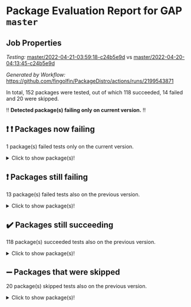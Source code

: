 # Package Evaluation Report for GAP `master`

## Job Properties

*Testing:* [master/2022-04-21-03:59:18-c24b5e9d](https://github.com/fingolfin/PackageDistro/blob/data/reports/master/2022-04-21-03:59:18-c24b5e9d) vs [master/2022-04-20-04:13:45-c24b5e9d](https://github.com/fingolfin/PackageDistro/blob/data/reports/master/2022-04-20-04:13:45-c24b5e9d)

*Generated by Workflow:* https://github.com/fingolfin/PackageDistro/actions/runs/2199543871

In total, 152 packages were tested, out of which 118 succeeded, 14 failed and 20 were skipped.

:bangbang: **Detected package(s) failing only on current version.** :bangbang:

## :exclamation: :exclamation: Packages now failing

1 package(s) failed tests only on the current version.
<details> <summary>Click to show package(s)!</summary>

- curlinterface 2.2.2 [(failure)](https://github.com/fingolfin/PackageDistro/runs/6105883072?check_suite_focus=true) vs curlinterface 2.2.2 [(success)](https://github.com/fingolfin/PackageDistro/runs/6088807698?check_suite_focus=true) <br>
</details>

## :exclamation: Packages still failing

13 package(s) failed tests also on the previous version.
<details><summary>Click to show package(s)!</summary>

- fining 1.4.1 [(failure)](https://github.com/fingolfin/PackageDistro/runs/6105883799?check_suite_focus=true)
- francy 1.2.4 [(failure)](https://github.com/fingolfin/PackageDistro/runs/6105884060?check_suite_focus=true)
- hap 1.38 [(failure)](https://github.com/fingolfin/PackageDistro/runs/6105884549?check_suite_focus=true)
- normalizinterface 1.3.2 [(failure)](https://github.com/fingolfin/PackageDistro/runs/6105885968?check_suite_focus=true)
- packagemanager 1.2 [(failure)](https://github.com/fingolfin/PackageDistro/runs/6105886176?check_suite_focus=true)
- rcwa 4.6.4 [(failure)](https://github.com/fingolfin/PackageDistro/runs/6105886472?check_suite_focus=true)
- recog 1.3.2 [(failure)](https://github.com/fingolfin/PackageDistro/runs/6105886547?check_suite_focus=true)
- semigroups 4.0.0 [(failure)](https://github.com/fingolfin/PackageDistro/runs/6105886781?check_suite_focus=true)
- sonata 2.9.3 [(failure)](https://github.com/fingolfin/PackageDistro/runs/6105887087?check_suite_focus=true)
- transgrp 3.6.1 [(failure)](https://github.com/fingolfin/PackageDistro/runs/6105887350?check_suite_focus=true)
- unitlib 4.0.0 [(failure)](https://github.com/fingolfin/PackageDistro/runs/6105887447?check_suite_focus=true)
- wedderga 4.10.1 [(failure)](https://github.com/fingolfin/PackageDistro/runs/6105887551?check_suite_focus=true)
- yangbaxter 0.9.0 [(failure)](https://github.com/fingolfin/PackageDistro/runs/6105887629?check_suite_focus=true)
</details>

## :heavy_check_mark: Packages still succeeding

118 package(s) succeeded tests also on the previous version.
<details><summary>Click to show package(s)!</summary>

- ace 5.4 [(success)](https://github.com/fingolfin/PackageDistro/runs/6105882316?check_suite_focus=true)
- aclib 1.3.2 [(success)](https://github.com/fingolfin/PackageDistro/runs/6105882351?check_suite_focus=true)
- agt 0.2 [(success)](https://github.com/fingolfin/PackageDistro/runs/6105882380?check_suite_focus=true)
- alnuth 3.2.1 [(success)](https://github.com/fingolfin/PackageDistro/runs/6105882409?check_suite_focus=true)
- anupq 3.2.6 [(success)](https://github.com/fingolfin/PackageDistro/runs/6105882434?check_suite_focus=true)
- atlasrep 2.1.2 [(success)](https://github.com/fingolfin/PackageDistro/runs/6105882459?check_suite_focus=true)
- autodoc 2022.03.10 [(success)](https://github.com/fingolfin/PackageDistro/runs/6105882486?check_suite_focus=true)
- automata 1.15 [(success)](https://github.com/fingolfin/PackageDistro/runs/6105882518?check_suite_focus=true)
- automgrp 1.3.2 [(success)](https://github.com/fingolfin/PackageDistro/runs/6105882555?check_suite_focus=true)
- autpgrp 1.10.2 [(success)](https://github.com/fingolfin/PackageDistro/runs/6105882591?check_suite_focus=true)
- cap 2022.04-02 [(success)](https://github.com/fingolfin/PackageDistro/runs/6105882627?check_suite_focus=true)
- caratinterface 2.3.3 [(success)](https://github.com/fingolfin/PackageDistro/runs/6105882660?check_suite_focus=true)
- cddinterface 2020.06.24 [(success)](https://github.com/fingolfin/PackageDistro/runs/6105882705?check_suite_focus=true)
- circle 1.6.4 [(success)](https://github.com/fingolfin/PackageDistro/runs/6105882731?check_suite_focus=true)
- cohomolo 1.6.10 [(success)](https://github.com/fingolfin/PackageDistro/runs/6105882752?check_suite_focus=true)
- congruence 1.2.3 [(success)](https://github.com/fingolfin/PackageDistro/runs/6105882780?check_suite_focus=true)
- corelg 1.56 [(success)](https://github.com/fingolfin/PackageDistro/runs/6105882806?check_suite_focus=true)
- crime 1.6 [(success)](https://github.com/fingolfin/PackageDistro/runs/6105882827?check_suite_focus=true)
- crisp 1.4.5 [(success)](https://github.com/fingolfin/PackageDistro/runs/6105882853?check_suite_focus=true)
- crypting 0.10 [(success)](https://github.com/fingolfin/PackageDistro/runs/6105882886?check_suite_focus=true)
- cryst 4.1.24 [(success)](https://github.com/fingolfin/PackageDistro/runs/6105882921?check_suite_focus=true)
- crystcat 1.1.9 [(success)](https://github.com/fingolfin/PackageDistro/runs/6105882977?check_suite_focus=true)
- ctbllib 1.3.3 [(success)](https://github.com/fingolfin/PackageDistro/runs/6105883002?check_suite_focus=true)
- cubefree 1.19 [(success)](https://github.com/fingolfin/PackageDistro/runs/6105883042?check_suite_focus=true)
- cvec 2.7.5 [(success)](https://github.com/fingolfin/PackageDistro/runs/6105883092?check_suite_focus=true)
- datastructures 0.2.7 [(success)](https://github.com/fingolfin/PackageDistro/runs/6105883133?check_suite_focus=true)
- deepthought 1.0.5 [(success)](https://github.com/fingolfin/PackageDistro/runs/6105883164?check_suite_focus=true)
- design 1.7 [(success)](https://github.com/fingolfin/PackageDistro/runs/6105883199?check_suite_focus=true)
- difsets 2.3.1 [(success)](https://github.com/fingolfin/PackageDistro/runs/6105883228?check_suite_focus=true)
- digraphs 1.5.2 [(success)](https://github.com/fingolfin/PackageDistro/runs/6105883261?check_suite_focus=true)
- edim 1.3.5 [(success)](https://github.com/fingolfin/PackageDistro/runs/6105883314?check_suite_focus=true)
- example 4.3.0 [(success)](https://github.com/fingolfin/PackageDistro/runs/6105883386?check_suite_focus=true)
- factint 1.6.3 [(success)](https://github.com/fingolfin/PackageDistro/runs/6105883493?check_suite_focus=true)
- ferret 1.0.7 [(success)](https://github.com/fingolfin/PackageDistro/runs/6105883620?check_suite_focus=true)
- fga 1.4.0 [(success)](https://github.com/fingolfin/PackageDistro/runs/6105883715?check_suite_focus=true)
- float 1.0.3 [(success)](https://github.com/fingolfin/PackageDistro/runs/6105883862?check_suite_focus=true)
- format 1.4.3 [(success)](https://github.com/fingolfin/PackageDistro/runs/6105883911?check_suite_focus=true)
- forms 1.2.7 [(success)](https://github.com/fingolfin/PackageDistro/runs/6105883944?check_suite_focus=true)
- fplsa 1.2.5 [(success)](https://github.com/fingolfin/PackageDistro/runs/6105883985?check_suite_focus=true)
- fr 2.4.8 [(success)](https://github.com/fingolfin/PackageDistro/runs/6105884031?check_suite_focus=true)
- fwtree 1.3 [(success)](https://github.com/fingolfin/PackageDistro/runs/6105884101?check_suite_focus=true)
- gbnp 1.0.5 [(success)](https://github.com/fingolfin/PackageDistro/runs/6105884130?check_suite_focus=true)
- generalizedmorphismsforcap 2022.03-03 [(success)](https://github.com/fingolfin/PackageDistro/runs/6105884166?check_suite_focus=true)
- genss 1.6.6 [(success)](https://github.com/fingolfin/PackageDistro/runs/6105884196?check_suite_focus=true)
- gradedringforhomalg 2022.03-01 [(success)](https://github.com/fingolfin/PackageDistro/runs/6105884243?check_suite_focus=true)
- grape 4.8.5 [(success)](https://github.com/fingolfin/PackageDistro/runs/6105884288?check_suite_focus=true)
- groupoids 1.69 [(success)](https://github.com/fingolfin/PackageDistro/runs/6105884337?check_suite_focus=true)
- grpconst 2.6.2 [(success)](https://github.com/fingolfin/PackageDistro/runs/6105884398?check_suite_focus=true)
- guarana 0.96.3 [(success)](https://github.com/fingolfin/PackageDistro/runs/6105884458?check_suite_focus=true)
- guava 3.15 [(success)](https://github.com/fingolfin/PackageDistro/runs/6105884508?check_suite_focus=true)
- hapcryst 0.1.14 [(success)](https://github.com/fingolfin/PackageDistro/runs/6105884586?check_suite_focus=true)
- hecke 1.5.3 [(success)](https://github.com/fingolfin/PackageDistro/runs/6105884638?check_suite_focus=true)
- help 3.5 [(success)](https://github.com/fingolfin/PackageDistro/runs/6105884710?check_suite_focus=true)
- idrel 2.43 [(success)](https://github.com/fingolfin/PackageDistro/runs/6105884788?check_suite_focus=true)
- images 1.3.1 [(success)](https://github.com/fingolfin/PackageDistro/runs/6105884845?check_suite_focus=true)
- intpic 0.2.4 [(success)](https://github.com/fingolfin/PackageDistro/runs/6105884909?check_suite_focus=true)
- io 4.7.2 [(success)](https://github.com/fingolfin/PackageDistro/runs/6105884943?check_suite_focus=true)
- irredsol 1.4.3 [(success)](https://github.com/fingolfin/PackageDistro/runs/6105884981?check_suite_focus=true)
- json 2.1.0 [(success)](https://github.com/fingolfin/PackageDistro/runs/6105885025?check_suite_focus=true)
- jupyterkernel 1.4.1 [(success)](https://github.com/fingolfin/PackageDistro/runs/6105885069?check_suite_focus=true)
- jupyterviz 1.5.1 [(success)](https://github.com/fingolfin/PackageDistro/runs/6105885101?check_suite_focus=true)
- kan 1.34 [(success)](https://github.com/fingolfin/PackageDistro/runs/6105885146?check_suite_focus=true)
- kbmag 1.5.9 [(success)](https://github.com/fingolfin/PackageDistro/runs/6105885191?check_suite_focus=true)
- laguna 3.9.4 [(success)](https://github.com/fingolfin/PackageDistro/runs/6105885243?check_suite_focus=true)
- liealgdb 2.2.1 [(success)](https://github.com/fingolfin/PackageDistro/runs/6105885289?check_suite_focus=true)
- liepring 2.6 [(success)](https://github.com/fingolfin/PackageDistro/runs/6105885328?check_suite_focus=true)
- liering 2.4.2 [(success)](https://github.com/fingolfin/PackageDistro/runs/6105885364?check_suite_focus=true)
- linearalgebraforcap 2022.04-02 [(success)](https://github.com/fingolfin/PackageDistro/runs/6105885410?check_suite_focus=true)
- loops 3.4.1 [(success)](https://github.com/fingolfin/PackageDistro/runs/6105885472?check_suite_focus=true)
- lpres 1.0.3 [(success)](https://github.com/fingolfin/PackageDistro/runs/6105885545?check_suite_focus=true)
- majoranaalgebras 1.4 [(success)](https://github.com/fingolfin/PackageDistro/runs/6105885581?check_suite_focus=true)
- mapclass 1.4.5 [(success)](https://github.com/fingolfin/PackageDistro/runs/6105885622?check_suite_focus=true)
- matgrp 0.64 [(success)](https://github.com/fingolfin/PackageDistro/runs/6105885661?check_suite_focus=true)
- modisom 2.5.1 [(success)](https://github.com/fingolfin/PackageDistro/runs/6105885709?check_suite_focus=true)
- modulepresentationsforcap 2022.03-02 [(success)](https://github.com/fingolfin/PackageDistro/runs/6105885772?check_suite_focus=true)
- monoidalcategories 2022.03-02 [(success)](https://github.com/fingolfin/PackageDistro/runs/6105885814?check_suite_focus=true)
- nconvex 2020.11-04 [(success)](https://github.com/fingolfin/PackageDistro/runs/6105885875?check_suite_focus=true)
- nilmat 1.4.1 [(success)](https://github.com/fingolfin/PackageDistro/runs/6105885910?check_suite_focus=true)
- nock 1.5 [(success)](https://github.com/fingolfin/PackageDistro/runs/6105885946?check_suite_focus=true)
- nq 2.5.8 [(success)](https://github.com/fingolfin/PackageDistro/runs/6105886005?check_suite_focus=true)
- numericalsgps 1.3.0 [(success)](https://github.com/fingolfin/PackageDistro/runs/6105886033?check_suite_focus=true)
- openmath 11.5.0 [(success)](https://github.com/fingolfin/PackageDistro/runs/6105886065?check_suite_focus=true)
- orb 4.8.4 [(success)](https://github.com/fingolfin/PackageDistro/runs/6105886155?check_suite_focus=true)
- patternclass 2.4.2 [(success)](https://github.com/fingolfin/PackageDistro/runs/6105886205?check_suite_focus=true)
- permut 2.0.4 [(success)](https://github.com/fingolfin/PackageDistro/runs/6105886245?check_suite_focus=true)
- polenta 1.3.10 [(success)](https://github.com/fingolfin/PackageDistro/runs/6105886264?check_suite_focus=true)
- polymaking 0.8.6 [(success)](https://github.com/fingolfin/PackageDistro/runs/6105886282?check_suite_focus=true)
- primgrp 3.4.1 [(success)](https://github.com/fingolfin/PackageDistro/runs/6105886313?check_suite_focus=true)
- profiling 2.5.0 [(success)](https://github.com/fingolfin/PackageDistro/runs/6105886352?check_suite_focus=true)
- qpa 1.33 [(success)](https://github.com/fingolfin/PackageDistro/runs/6105886374?check_suite_focus=true)
- quagroup 1.8.3 [(success)](https://github.com/fingolfin/PackageDistro/runs/6105886401?check_suite_focus=true)
- radiroot 2.9 [(success)](https://github.com/fingolfin/PackageDistro/runs/6105886435?check_suite_focus=true)
- rds 1.8 [(success)](https://github.com/fingolfin/PackageDistro/runs/6105886507?check_suite_focus=true)
- repndecomp 1.2.1 [(success)](https://github.com/fingolfin/PackageDistro/runs/6105886596?check_suite_focus=true)
- repsn 3.1.0 [(success)](https://github.com/fingolfin/PackageDistro/runs/6105886659?check_suite_focus=true)
- resclasses 4.7.2 [(success)](https://github.com/fingolfin/PackageDistro/runs/6105886715?check_suite_focus=true)
- scscp 2.3.1 [(success)](https://github.com/fingolfin/PackageDistro/runs/6105886754?check_suite_focus=true)
- sglppow 2.2 [(success)](https://github.com/fingolfin/PackageDistro/runs/6105886826?check_suite_focus=true)
- sgpviz 0.999.5 [(success)](https://github.com/fingolfin/PackageDistro/runs/6105886877?check_suite_focus=true)
- simpcomp 2.1.14 [(success)](https://github.com/fingolfin/PackageDistro/runs/6105886905?check_suite_focus=true)
- singular 2020.12.18 [(success)](https://github.com/fingolfin/PackageDistro/runs/6105886935?check_suite_focus=true)
- sla 1.5.3 [(success)](https://github.com/fingolfin/PackageDistro/runs/6105886966?check_suite_focus=true)
- smallgrp 1.5 [(success)](https://github.com/fingolfin/PackageDistro/runs/6105886995?check_suite_focus=true)
- smallsemi 0.6.13 [(success)](https://github.com/fingolfin/PackageDistro/runs/6105887045?check_suite_focus=true)
- sophus 1.25 [(success)](https://github.com/fingolfin/PackageDistro/runs/6105887123?check_suite_focus=true)
- spinsym 1.5.2 [(success)](https://github.com/fingolfin/PackageDistro/runs/6105887146?check_suite_focus=true)
- symbcompcc 1.3.2 [(success)](https://github.com/fingolfin/PackageDistro/runs/6105887184?check_suite_focus=true)
- thelma 1.3 [(success)](https://github.com/fingolfin/PackageDistro/runs/6105887215?check_suite_focus=true)
- tomlib 1.2.9 [(success)](https://github.com/fingolfin/PackageDistro/runs/6105887243?check_suite_focus=true)
- toric 1.9.5 [(success)](https://github.com/fingolfin/PackageDistro/runs/6105887321?check_suite_focus=true)
- ugaly 4.0.2 [(success)](https://github.com/fingolfin/PackageDistro/runs/6105887388?check_suite_focus=true)
- unipot 1.5 [(success)](https://github.com/fingolfin/PackageDistro/runs/6105887416?check_suite_focus=true)
- utils 0.72 [(success)](https://github.com/fingolfin/PackageDistro/runs/6105887472?check_suite_focus=true)
- uuid 0.7 [(success)](https://github.com/fingolfin/PackageDistro/runs/6105887498?check_suite_focus=true)
- walrus 0.9991 [(success)](https://github.com/fingolfin/PackageDistro/runs/6105887532?check_suite_focus=true)
- xmod 2.86 [(success)](https://github.com/fingolfin/PackageDistro/runs/6105887577?check_suite_focus=true)
- xmodalg 1.18 [(success)](https://github.com/fingolfin/PackageDistro/runs/6105887610?check_suite_focus=true)
- zeromqinterface 0.13 [(success)](https://github.com/fingolfin/PackageDistro/runs/6105887658?check_suite_focus=true)
</details>

## :heavy_minus_sign: Packages that were skipped

20 package(s) skipped tests also on the previous version.
<details><summary>Click to show package(s)!</summary>

- 4ti2interface 2022.03-01 [(skipped)](https://github.com/fingolfin/PackageDistro/runs/6105803629?check_suite_focus=true)
- browse 1.8.14 [(skipped)](https://github.com/fingolfin/PackageDistro/runs/6105803629?check_suite_focus=true)
- examplesforhomalg 2022.03-01 [(skipped)](https://github.com/fingolfin/PackageDistro/runs/6105803629?check_suite_focus=true)
- gapdoc 1.6.5 [(skipped)](https://github.com/fingolfin/PackageDistro/runs/6105803629?check_suite_focus=true)
- gauss 2022.03-01 [(skipped)](https://github.com/fingolfin/PackageDistro/runs/6105803629?check_suite_focus=true)
- gaussforhomalg 2022.03-01 [(skipped)](https://github.com/fingolfin/PackageDistro/runs/6105803629?check_suite_focus=true)
- gradedmodules 2022.03-01 [(skipped)](https://github.com/fingolfin/PackageDistro/runs/6105803629?check_suite_focus=true)
- homalg 2022.03-01 [(skipped)](https://github.com/fingolfin/PackageDistro/runs/6105803629?check_suite_focus=true)
- homalgtocas 2022.03-01 [(skipped)](https://github.com/fingolfin/PackageDistro/runs/6105803629?check_suite_focus=true)
- io_forhomalg 2022.03-01 [(skipped)](https://github.com/fingolfin/PackageDistro/runs/6105803629?check_suite_focus=true)
- itc 1.5.1 [(skipped)](https://github.com/fingolfin/PackageDistro/runs/6105803629?check_suite_focus=true)
- localizeringforhomalg 2022.03-01 [(skipped)](https://github.com/fingolfin/PackageDistro/runs/6105803629?check_suite_focus=true)
- matricesforhomalg 2022.03-02 [(skipped)](https://github.com/fingolfin/PackageDistro/runs/6105803629?check_suite_focus=true)
- modules 2022.03-01 [(skipped)](https://github.com/fingolfin/PackageDistro/runs/6105803629?check_suite_focus=true)
- polycyclic 2.16 [(skipped)](https://github.com/fingolfin/PackageDistro/runs/6105803629?check_suite_focus=true)
- ringsforhomalg 2022.03-01 [(skipped)](https://github.com/fingolfin/PackageDistro/runs/6105803629?check_suite_focus=true)
- sco 2022.03-01 [(skipped)](https://github.com/fingolfin/PackageDistro/runs/6105803629?check_suite_focus=true)
- toolsforhomalg 2022.04-01 [(skipped)](https://github.com/fingolfin/PackageDistro/runs/6105803629?check_suite_focus=true)
- toricvarieties 2022.03.23 [(skipped)](https://github.com/fingolfin/PackageDistro/runs/6105803629?check_suite_focus=true)
- xgap 4.31 [(skipped)](https://github.com/fingolfin/PackageDistro/runs/6105803629?check_suite_focus=true)
</details>

